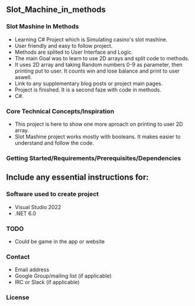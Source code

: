## Slot_Machine_in_methods

### Slot Mashine In Methods

- Learning C# Project which is Simulating casino's slot mashine.
- User friendly and easy to follow project.
- Methods are splited to User Interface and Logic.
- The main Goal was to learn to use 2D arrays and split code to methods.
- It uses 2D array and taking Random numbers 0-9 as parameter, then printing put to user. It counts win and lose balance and print to user aswell.
- Link to any supplementary blog posts or project main pages.
- Project is finished. It is a second faze with code in methods.
- C#.

### Core Technical Concepts/Inspiration

- This project is here to show one more aproach on printing to user 2D array.
- Slot Mashine project works mostly with booleans. It makes easier to understand and follow the code.

### Getting Started/Requirements/Prerequisites/Dependencies
Include any essential instructions for:
- 

### Software used to create project
- Visual Studio 2022
- .NET 6.0


### TODO
- Could be game in the app or website


### Contact
- Email address
- Google Group/mailing list (if applicable)
- IRC or Slack (if applicable)

### License
